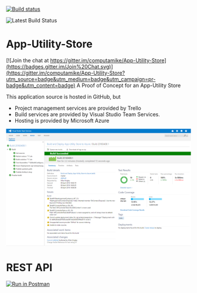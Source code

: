 [![Build status](https://ci.appveyor.com/api/projects/status/87p37yt7qj37l1jm/branch/master?svg=true)](https://ci.appveyor.com/project/computamike/app-utility-store/branch/master)

![Latest Build Status](https://enterpriseappstore.visualstudio.com/DefaultCollection/_apis/public/build/definitions/778e5a00-1902-4738-b98b-e7360d5c43b5/4/badge)
# App-Utility-Store

[![Join the chat at https://gitter.im/computamike/App-Utility-Store](https://badges.gitter.im/Join%20Chat.svg)](https://gitter.im/computamike/App-Utility-Store?utm_source=badge&utm_medium=badge&utm_campaign=pr-badge&utm_content=badge)
A Proof of Concept for an App-Utility Store

This application source is hosted in GitHub, but 

* Project management services are provided by Trello
* Build services are provided by Visual Studio Team Services.
* Hosting is provided by Microsoft Azure

![Build results from Visual Studio Team Services](https://raw.githubusercontent.com/computamike/App-Utility-Store/master/App%20Store%20Build%20(08-04-2016).png)


# REST API

[![Run in Postman](https://run.pstmn.io/button.svg)](https://app.getpostman.com/run-collection/9364cd32fcae1b3c4f32#?env%5BAzure%20Hosted%5D=W3sia2V5IjoiYmFzZXVybCIsInZhbHVlIjoiaHR0cDovL29naS1lbnRlcnByaXNlYXBwc3RvcmUuYXp1cmV3ZWJzaXRlcy5uZXQiLCJ0eXBlIjoidGV4dCIsImVuYWJsZWQiOnRydWV9XQ==)
